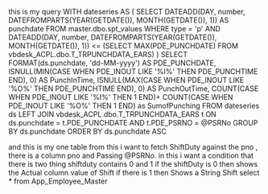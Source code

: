 this is my query 
WITH dateseries AS (
    SELECT 
        DATEADD(DAY, number, DATEFROMPARTS(YEAR(GETDATE()), MONTH(GETDATE()), 1)) AS punchdate 
    FROM master.dbo.spt_values 
    WHERE type = 'p'
        AND DATEADD(DAY, number, DATEFROMPARTS(YEAR(GETDATE()), MONTH(GETDATE()), 1)) 
            <= (SELECT MAX(PDE_PUNCHDATE) FROM vbdesk_ACPL.dbo.T_TRPUNCHDATA_EARS)
)
SELECT
    FORMAT(ds.punchdate, 'dd-MM-yyyy') AS PDE_PUNCHDATE,
    ISNULL(MIN(CASE WHEN PDE_INOUT LIKE '%I%' THEN PDE_PUNCHTIME END), 0) AS PunchInTime,
    ISNULL(MAX(CASE WHEN PDE_INOUT LIKE '%O%' THEN PDE_PUNCHTIME END), 0) AS PunchOutTime,
    COUNT(CASE WHEN PDE_INOUT LIKE '%I%' THEN 1 END)+
    COUNT(CASE WHEN PDE_INOUT LIKE '%O%' THEN 1 END) as SumofPunching
FROM dateseries ds 
LEFT JOIN vbdesk_ACPL.dbo.T_TRPUNCHDATA_EARS t 
    ON ds.punchdate = t.PDE_PUNCHDATE 
    AND t.PDE_PSRNO = @PSRNo
GROUP BY ds.punchdate
ORDER BY ds.punchdate ASC

and this is my one table from this i want to fetch ShiftDuty against the pno , there is a column pno and Passing @PSRNo. in this i want a condition that there is two thing shiftduty contains 0 and 1 if the shiftDuty is 0 then shows the Actual column value of Shift if there is 1 then Shows a String Shift
select * from App_Employee_Master
